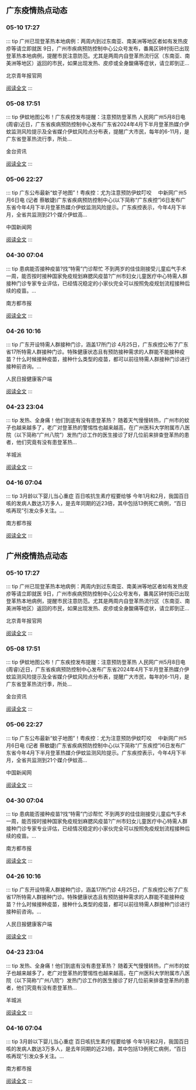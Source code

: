 
## 广东疫情热点动态

  
### 05-10 17:27
::: tip 广州已现登革热本地病例：两周内到过东南亚、南美洲等地区者如有发热皮疹等请立即就医
9日，广州市疾病预防控制中心公众号发布，番禺区钟村街已出现登革热本地病例，提醒市民注意防范。尤其是两周内自登革热流行区（东南亚、南美洲等地区）返回的市民，如果出现发热、皮疹或全身酸痛等症状，请立即到正...

北京青年报官网

[阅读全文](https://view.inews.qq.com/a/20240510A035BO00?uid=8QIf3n5c5YwYuDrY7gI=&chlid=news_news_antip&suid=8QIf3n5c5YwYuDrY7gI=)
:::

### 05-08 17:51
::: tip 伊蚊地图公布！广东疾控发布提醒：注意预防登革热
人民网广州5月8日电 (周睿)近日，广东省疾病预防控制中心发布广东省2024年4月下半月登革热媒介伊蚊监测风险提示及全省媒介伊蚊风险点分布表，提醒广大市民，每年的6-11月，是广东省登革热流行季，所处...

金台资讯

[阅读全文](https://view.inews.qq.com/a/20240508A07EVE00?uid=8QIf3n5c5YwYuDrY7gI=&chlid=news_news_antip&suid=8QIf3n5c5YwYuDrY7gI=)
:::

### 05-06 22:27
::: tip 广东公布最新“蚊子地图”！粤疾控：尤为注意预防伊蚊叮咬
　中新网广州5月6日电 (记者 蔡敏婕)广东省疾病预防控制中心(以下简称“广东疾控”)6日发布广东省今年4月下半月登革热媒介伊蚊监测风险提示。广东疾控表示，今年4月下半月，全省共监测到21个媒介伊蚊高...

中国新闻网

[阅读全文](https://view.inews.qq.com/a/20240506A09X9700?uid=8QIf3n5c5YwYuDrY7gI=&chlid=news_news_top&suid=8QIf3n5c5YwYuDrY7gI=)
:::

### 04-30 07:04
::: tip 患病能否接种疫苗?找“特需”门诊帮忙
不到两岁的佳佳刚接受儿童疝气手术一周，能否按时接种国家免疫规划麻腮风疫苗?广州市妇女儿童医疗中心特需人群接种门诊专家专业评估，已经情况稳定的小家伙完全可以按照免疫规划流程接种后续的疫苗。...

南方都市报

[阅读全文](https://view.inews.qq.com/a/20240430A00O5W00?uid=101705948131&chlid=_qqnews_custom_search_pictext)
:::

### 04-26 10:16
::: tip 广东开设特需人群接种门诊，涵盖17所门诊
4月25日，广东疾控公布了广东省17所特需人群接种门诊。特殊健康状态且有预防接种需求的人群能不能接种疫苗？什么时候接种疫苗，接种什么类型的疫苗，都可以前往特需人群接种门诊进行接种前咨询。...

人民日报健康客户端

[阅读全文](https://view.inews.qq.com/a/20240426A027Z300)
:::

### 04-23 23:04
::: tip 发热、全身痛！他们到底有没有患登革热？
随着天气慢慢转热，广州市的蚊子也越来越多了，老广对登革热的警惕性也越来越高，在广州医科大学附属市八医院（以下简称“广州八院”）发热门诊工作的医生接诊了好几位前来排查登革热的患者，他们究竟有没有患登革热...

羊城派

[阅读全文](https://view.inews.qq.com/a/20240423A0AFGY00?uid=101705948131&chlid=_qqnews_custom_search_pictext)
:::

### 04-16 07:04
::: tip 3月龄以下婴儿当心重症 百日咳抗生素疗程要给够
今年1月和2月，我国百日咳的发病人数达3万多人，是去年同期的近23倍，其中包括13例死亡病例，“百日咳再现”引发众多关注。...

南方都市报

[阅读全文](https://view.inews.qq.com/a/20240416A00JXZ00?uid=8QIf3n5c5YwYuDrY7gI=&chlid=news_news_top&suid=8QIf3n5c5YwYuDrY7gI=)
:::


## 广州疫情热点动态

  
### 05-10 17:27
::: tip 广州已现登革热本地病例：两周内到过东南亚、南美洲等地区者如有发热皮疹等请立即就医
9日，广州市疾病预防控制中心公众号发布，番禺区钟村街已出现登革热本地病例，提醒市民注意防范。尤其是两周内自登革热流行区（东南亚、南美洲等地区）返回的市民，如果出现发热、皮疹或全身酸痛等症状，请立即到正...

北京青年报官网

[阅读全文](https://view.inews.qq.com/a/20240510A035BO00?uid=8QIf3n5c5YwYuDrY7gI=&chlid=news_news_antip&suid=8QIf3n5c5YwYuDrY7gI=)
:::

### 05-08 17:51
::: tip 伊蚊地图公布！广东疾控发布提醒：注意预防登革热
人民网广州5月8日电 (周睿)近日，广东省疾病预防控制中心发布广东省2024年4月下半月登革热媒介伊蚊监测风险提示及全省媒介伊蚊风险点分布表，提醒广大市民，每年的6-11月，是广东省登革热流行季，所处...

金台资讯

[阅读全文](https://view.inews.qq.com/a/20240508A07EVE00?uid=8QIf3n5c5YwYuDrY7gI=&chlid=news_news_antip&suid=8QIf3n5c5YwYuDrY7gI=)
:::

### 05-06 22:27
::: tip 广东公布最新“蚊子地图”！粤疾控：尤为注意预防伊蚊叮咬
　中新网广州5月6日电 (记者 蔡敏婕)广东省疾病预防控制中心(以下简称“广东疾控”)6日发布广东省今年4月下半月登革热媒介伊蚊监测风险提示。广东疾控表示，今年4月下半月，全省共监测到21个媒介伊蚊高...

中国新闻网

[阅读全文](https://view.inews.qq.com/a/20240506A09X9700?uid=8QIf3n5c5YwYuDrY7gI=&chlid=news_news_top&suid=8QIf3n5c5YwYuDrY7gI=)
:::

### 04-30 07:04
::: tip 患病能否接种疫苗?找“特需”门诊帮忙
不到两岁的佳佳刚接受儿童疝气手术一周，能否按时接种国家免疫规划麻腮风疫苗?广州市妇女儿童医疗中心特需人群接种门诊专家专业评估，已经情况稳定的小家伙完全可以按照免疫规划流程接种后续的疫苗。...

南方都市报

[阅读全文](https://view.inews.qq.com/a/20240430A00O5W00?uid=101705948131&chlid=_qqnews_custom_search_pictext)
:::

### 04-26 10:16
::: tip 广东开设特需人群接种门诊，涵盖17所门诊
4月25日，广东疾控公布了广东省17所特需人群接种门诊。特殊健康状态且有预防接种需求的人群能不能接种疫苗？什么时候接种疫苗，接种什么类型的疫苗，都可以前往特需人群接种门诊进行接种前咨询。...

人民日报健康客户端

[阅读全文](https://view.inews.qq.com/a/20240426A027Z300)
:::

### 04-23 23:04
::: tip 发热、全身痛！他们到底有没有患登革热？
随着天气慢慢转热，广州市的蚊子也越来越多了，老广对登革热的警惕性也越来越高，在广州医科大学附属市八医院（以下简称“广州八院”）发热门诊工作的医生接诊了好几位前来排查登革热的患者，他们究竟有没有患登革热...

羊城派

[阅读全文](https://view.inews.qq.com/a/20240423A0AFGY00?uid=101705948131&chlid=_qqnews_custom_search_pictext)
:::

### 04-16 07:04
::: tip 3月龄以下婴儿当心重症 百日咳抗生素疗程要给够
今年1月和2月，我国百日咳的发病人数达3万多人，是去年同期的近23倍，其中包括13例死亡病例，“百日咳再现”引发众多关注。...

南方都市报

[阅读全文](https://view.inews.qq.com/a/20240416A00JXZ00?uid=8QIf3n5c5YwYuDrY7gI=&chlid=news_news_top&suid=8QIf3n5c5YwYuDrY7gI=)
:::

